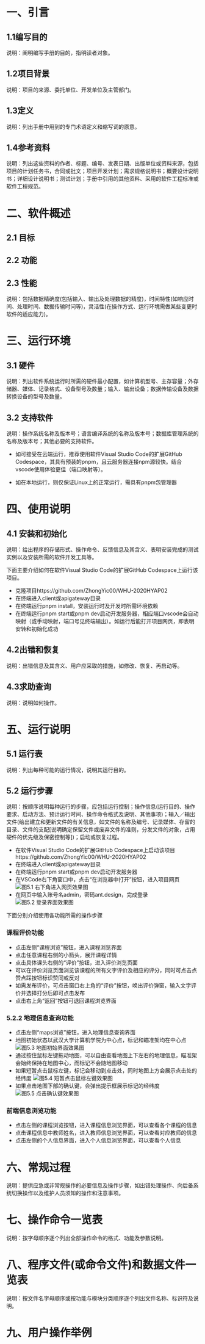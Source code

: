 # 一、引言
## 1.1编写目的
说明：阐明编写手册的目的，指明读者对象。

## 1.2项目背景
说明：项目的来源、委托单位、开发单位及主管部门。

## 1.3定义
说明：列出手册中用到的专门术语定义和缩写词的原意。

## 1.4参考资料
说明：列出这些资料的作者、标题、编号、发表日期、出版单位或资料来源，包括项目的计划任务书，合同或批文；项目开发计划；需求规格说明书；概要设计说明书；详细设计说明书；测试计划；手册中引用的其他资料、采用的软件工程标准或软件工程规范。

# 二、软件概述
## 2.1 目标

## 2.2 功能

## 2.3 性能
说明：包括数据精确度(包括输入、输出及处理数据的精度)，时间特性(如响应时间、处理时间、数据传输时问等)，灵活性(在操作方式、运行环境需做某些变更时软件的适应能力)。

# 三、运行环境
## 3.1 硬件
说明：列出软件系统运行时所需的硬件最小配置，如计算机型号、主存容量；外存储器、媒体、记录格式、设备型号及数量；输入、输出设备；数据传输设备及数据转换设备的型号及数量。

## 3.2 支持软件
说明：操作系统名称及版本号；语言编译系统的名称及版本号；数据库管理系统的名称及版本号；其他必要的支持软件。

- 如可接受在云端运行，推荐使用软件Visual Studio Code的扩展GitHub Codespace，其具有预装的pnpm，且云服务器连接npm源较快。结合vscode使用体验更佳（端口映射等）。

- 如在本地运行，则仅保证Linux上的正常运行，需具有pnpm包管理器

# 四、使用说明
## 4.1 安装和初始化
说明：给出程序的存储形式、操作命令、反馈信息及其含义、表明安装完成的测试实例以及安装所需的软件开发工具等。

下面主要介绍如何在软件Visual Studio Code的扩展GitHub Codespace上运行该项目。

- 克隆项目https://github.com/ZhongYic00/WHU-2020HYAP02
- 在终端进入client或apigateway目录
- 在终端运行pnpm install，安装运行时及开发时所需环境依赖
- 在终端运行pnpm start或pnpm dev启动开发服务器，相应端口vscode会自动映射（或手动映射，端口号见终端输出）。如运行后能打开项目网页，即表明安转和初始化成功

## 4.2出错和恢复
说明：出错信息及其含义、用户应采取的措施，如修改、恢复、再启动等。

## 4.3求助查询
说明：说明如何操作。

# 五、运行说明
## 5.1 运行表
说明：列出每种可能的运行情况，说明其运行目的。

## 5.2 运行步骤
说明：按顺序说明每种运行的步骤，应包括运行控制；操作信息(运行目的、操作要求、启动方法、预计运行时间、操作命令格式及说明、其他事项)；输入／输出文件(给出建立和更新文件的有关信息，如文件的名称及编号、记录媒体、存留的目录、文件的支配[说明确定保留文件或废弃文件的准则，分发文件的对象，占用硬件的优先级及保密控制等])；启动或恢复过程。

- 在软件Visual Studio Code的扩展GitHub Codespace上启动该项目https://github.com/ZhongYic00/WHU-2020HYAP02
- 在终端进入client或apigateway目录
- 在终端运行pnpm start或pnpm dev启动开发服务器
- 在VSCode右下角窗口中，点击“在浏览器中打开”按钮，进入项目网页
![图5.1 右下角进入网页效果图](images/右下角进入网页.png)
- 在网页中输入账号名admin，密码ant.design，完成登录
![图5.2 登录界面效果图](images/登录界面.png)

下面分别介绍使用各功能所需的操作步骤

### 课程评价功能

- 点击左侧“课程浏览”按钮，进入课程浏览界面
- 点击任意课程右侧的小箭头，展开课程详情
- 点击具体课头右侧的“评价”按钮，进入评价浏览页面
- 可以在评价浏览页面浏览该课程的所有文字评价及相应的评分，同时可点击点赞点踩按钮标识赞同或反对
- 如需发布评价，可点击窗口右上角的“评价”按钮，唤出评价弹窗，输入文字评价并选择打分后即可点击发布
- 点击右上角“返回”按钮可退回课程浏览界面

### 5.2.2 地理信息查询功能

- 点击左侧“maps浏览”按钮，进入地理信息查询界面
- 地图初始状态以武汉大学计算机学院为中心点，标记和瞄准架均在中心点
![图5.3 地图初始界面效果图](images/地图初始界面.png)
- 通过按住鼠标左键拖动地图，可以自由查看地图上下左右的地理信息，瞄准架会始终保持在地图中心，而标记不会随地图移动
- 如果短暂点击鼠标左键，标记会移动到点击处，同时地图上方会展示点击处的经纬度
![图5.4 短暂点击鼠标左键效果图](images/短暂点击鼠标左键.png)
- 如果点击地图下部的确认键，会弹出提示框展示标记的经纬度
![图5.5 点击确认键效果图](images/点击确认键.png)

### 前端信息浏览功能
- 点击左侧的课程浏览按钮，进入课程信息浏览界面，可以查看各个课程的信息
- 点击课程信息中教师姓名，进入教师信息浏览界面，可以查看对应教师的信息
- 点击左侧的个人信息界面，进入个人信息浏览界面，可以查看个人信息
# 六、常规过程
说明：提供应急或非常规操作的必要信息及操作步骤，如出错处理操作、向后备系统切换操作以及维护人员须知的操作和注意事项。

# 七、操作命令一览表
说明：按字母顺序逐个列出全部操作命令的格式、功能及参数说明。

# 八、程序文件(或命令文件)和数据文件一览表
说明：按文件名字母顺序或按功能与模块分类顺序逐个列出文件名称、标识符及说明。

# 九、用户操作举例